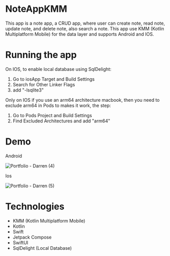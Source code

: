 # NoteAppKMM

This app is a note app, a CRUD app, where user can create note, read note, update note, and delete note, also search a note. This app use KMM (Kotlin Multiplatform Mobile) for the data layer and supports Android and IOS.

# Running the app

On IOS, to enable local database using SqlDelight:

1. Go to iosApp Target and Build Settings
2. Search for Other Linker Flags
3. add "-lsqlite3"

Only on IOS if you use an arm64 architecture macbook, then you need to exclude arm64 in Pods to makes it work, the step:

1. Go to Pods Project and Build Settings
2. Find Excluded Architectures and add "arm64"

# Demo

Android

![Portfolio - Darren (4)](https://github.com/darrenthiores/NoteAppKMM/assets/69592810/95e288ca-f185-44cd-99ab-97bbb621114e)

Ios

![Portfolio - Darren (5)](https://github.com/darrenthiores/NoteAppKMM/assets/69592810/772fbc72-df0f-4655-8e9b-2211886fcd7f)

# Technologies

- KMM (Kotlin Multiplatform Mobile)
- Kotlin
- Swift
- Jetpack Compose
- SwiftUI
- SqlDelight (Local Database)
